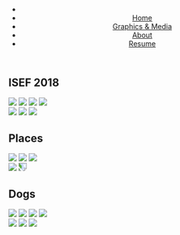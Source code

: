 <head>
	<title> Odessa Emmanuelle Thompson </title>
	<link href="https://fonts.googleapis.com/css?family=Montserrat:200,400" rel="stylesheet">	
	<link rel="stylesheet" type="text/css" href="main.css">
<head>
	
<header>
	<div class="navigation">	
		<nav>
			<ul>
				<li><a href="news.asp"></a></li>
				<li id="plswork"><a href="https://odessathompson.github.io/odessa/"> Home </a></li>
  				<li id="plswork"><a href="https://odessathompson.github.io/odessa_graphics-and-media/">Graphics & Media</a></li>
  				<li id="plswork"><a href="contact.asp">About</a></li>
  				<li id="plswork"><a href="https://odessathompson.github.io/odessa_resume/">Resume</a></li>
			</ul>
		</nav>
	</div>

</header>

<body>
	<h2>ISEF 2018</h2>
	<div class="row"> 
  <div class="column">
    	<img src="images/window.JPG">
    	<img src="images/prof.JPG">
    	<img src="images/lots of people.JPG">
	<img src="images/bailooking wack.JPG" style="image-orientation: 90deg;">
  </div>
  <div class="column">
	<img src="images/airport.JPG">
	<img src="images/mustardday.JPG">
    	<img src="images/w:david.jpg">
  </div> 
		
<h2>Places</h2>
	<div class="row"> 
  <div class="column">
    	<img src="cali.jpg">
    	<img src="ranier.JPG">
    	<img src="images/susbai.JPG" style="image-orientation: 90deg;">
  </div>
  <div class="column">
	<img src="mt.jpg">
	<img src="images/us.JPG" style="transform:rotate(90deg);">
  </div>
	
<h2>Dogs</h2>
	<div class="row"> 
  <div class="column">
    	<img src="omicute.jpg">
	<img src="images/Snapseed.jpg">
    	<img src="seal.jpg">
	<img src="images/autumn.JPG"style="image-orientation: 90deg;">

  </div>
  <div class="column">
	<img src="mackalu.JPG">
	<img src="images/model omi.JPG" style="image-orientation: 90deg;">
	<img src="snowomi.JPG">
  </div>
	
</body>
